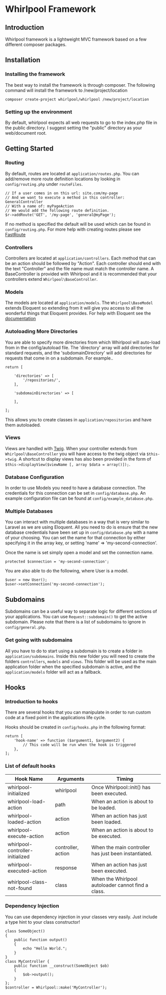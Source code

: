 Whirlpool Framework
===================

Introduction
------------
Whirlpool framework is a lightweight MVC framework based on a few different composer packages.

Installation
---------------
### Installing the framework
The best way to install the framework is through composer. The following command will install the framework to /new/project/location

    composer create-project whirlpool/whirlpool /new/project/location

### Setting up the environment
By default, whirlpool expects all web requests to go to the index.php file in the public directory. I suggest setting
the "public" directory as your web/document root.

Getting Started
---------------
### Routing
By default, routes are located at `application/routes.php`. You can add/remove more route definition locations by looking in `config/routing.php` under `routeFiles`.

    // If a user comes in on this url: site.com/my-page
    // And we want to execute a method in this controller: GeneralController
    // With a name of: myPageAction
    // We would add the following route definition.
    $r->addRoute('GET', '/my-page', 'general@myPage');

If no method is specified the default will be used which can be found in `config/routing.php`.
For more help with creating routes please see [FastRoute](https://github.com/nikic/FastRoute)

### Controllers
Controllers are located at `application/controllers`. Each method that can be an action should be followed by "Action".
Each controller should end with the text "Controller" and the file name must match the controller name. A BaseController
is provided with Whirlpool and it is recommended that your controllers extend `Whirlpool\BaseController`.

### Models
The models are located at `application/models`. The `Whirlpool\BaseModel` extends Eloquent so extending from it will
give you access to all the wonderful things that Eloquent provides. For help with Eloquent see the [documentation](http://laravel.com/docs/4.2/eloquent)

### Autoloading More Directories
You are able to specify more directories from which Whirlpool will auto-load from in the config/autoload file.
The 'directory' array will add directories for standard requests, and the 'subdomainDirectory' will add directories for requests that come in on a subdomain.
For example..
    
    return [
    
        'directories' => [
            '/repositories/',
        ],
    
        'subdomainDirectories' => [
    
        ],
    
    ];
    
This allows you to create classes in `application/repositories` and have them autoloaded.

### Views
Views are handled with [Twig](http://twig.sensiolabs.org/). When your controller extends from `Whirlpool\BaseController` you
will have access to the twig object via `$this->twig`. A shortcut to display views has also been provided in the form of
`$this->displayView($viewName [, array $data = array()]);`.

### Database Configuration
In order to use Models you need to have a database connection. The credentials for this connection can be set in `config/database.php`.
An example configuration file can be found at `config/example_database.php`.

### Multiple Databases
You can interact with multiple databases in a way that is very similar to Laravel as we are using Eloquent. All you need
to do is ensure that the new database credentials have been set up in `config/database.php` with a name of your choosing.
You can set the name for that connection by either specifying it in the array key, or setting 'name' => 'my-second-connection'.

Once the name is set simply open a model and set the connection name.

    protected $connection = 'my-second-connection';
    
You are also able to do the following, where User is a model.

    $user = new User();
    $user->setConnection('my-second-connection');

Subdomains
----------

Subdomains can be a useful way to separate logic for different sections of your applications.
You can use `Request::subdomain()` to get the active subdomain. Please note that there is a list of subdomains to ignore
in `config/general.php`.

### Get going with subdomains
All you have to do to start using a subdomain is to create a folder in `application/subdomains`. Inside this new folder
you will need to create the folders `controllers`, `models` and `views`. This folder will be used as the main application
folder when the specified subdomain is active, and the `application/models` folder will act as a fallback.

Hooks
----------
### Introduction to hooks
There are several hooks that you can manipulate in order to run custom code at a fixed point in the applications life cycle.

Hooks should be created in `config/hooks.php` in the following format:

    return [
        'hook-name' => function ($argument1, $argument2) {
            // This code will be run when the hook is triggered
        },
    ];
    
### List of default hooks
| Hook Name                        | Arguments           | Timing                                               |
| -------------------------------- | ------------------- | ---------------------------------------------------- |
| whirlpool-initialized            | whirlpool           | Once Whirlpool::init() has been executed.            |
| whirlpool-load-action            | path                | When an action is about to be loaded.                |
| whirlpool-loaded-action          | action              | When an action has just been loaded.                 |
| whirlpool-execute-action         | action              | When an action is about to be executed.              |
| whirlpool-controller-initialized | controller, action  | When the main controller has just been instantiated. |
| whirlpool-executed-action        | response            | When an action has just been executed.               |
| whirlpool-class-not-found        | class               | When the Whirlpool autoloader cannot find a class.   |

### Dependency Injection
You can use dependency injection in your classes very easily. Just include a type hint to your class constructor!

    class SomeObject()
    {
        public function output()
        {
            echo "Hello World.";
        }
    }
    class MyController {
        public function __construct(SomeObject $ob)
        {
            $ob->output();
        }
    };
    $controller = Whirlpool::make('MyController');